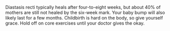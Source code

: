 Diastasis recti typically heals after four-to-eight weeks, but about 40% of mothers are still not healed by the six-week mark. Your baby bump will also likely last for a few months. Childbirth is hard on the body, so give yourself grace. Hold off on core exercises until your doctor gives the okay.
